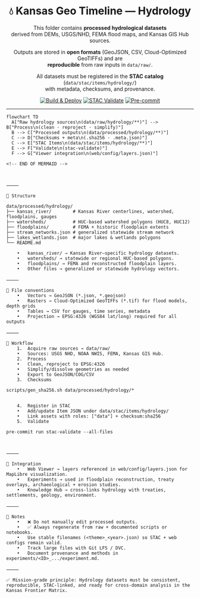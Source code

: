 <div align="center">

# 💧 Kansas Geo Timeline — Hydrology

This folder contains **processed hydrological datasets**  
derived from DEMs, USGS/NHD, FEMA flood maps, and Kansas GIS Hub sources.  

Outputs are stored in **open formats** (GeoJSON, CSV, Cloud-Optimized GeoTIFFs) and are  
**reproducible** from raw inputs in `data/raw/`.  

All datasets must be registered in the **STAC catalog** (`data/stac/items/hydrology/`)  
with metadata, checksums, and provenance.  

[![Build & Deploy](https://github.com/bartytime4life/Kansas-Frontier-Matrix/actions/workflows/site.yml/badge.svg)](https://github.com/bartytime4life/Kansas-Frontier-Matrix/actions/workflows/site.yml)
[![STAC Validate](https://github.com/bartytime4life/Kansas-Frontier-Matrix/actions/workflows/stac-badges.yml/badge.svg)](https://github.com/bartytime4life/Kansas-Frontier-Matrix/actions/workflows/stac-badges.yml)
[![Pre-commit](https://github.com/bartytime4life/Kansas-Frontier-Matrix/actions/workflows/pre-commit.yml/badge.svg)](https://github.com/bartytime4life/Kansas-Frontier-Matrix/.pre-commit-config.yaml)

</div>

---

```mermaid
flowchart TD
  A["Raw hydrology sources\n(data/raw/hydrology/**)"] --> B["Process\n(clean · reproject · simplify)"]
  B --> C["Processed outputs\n(data/processed/hydrology/**)"]
  C --> D["Checksums + meta\n(.sha256 · .meta.json)"]
  C --> E["STAC Items\n(data/stac/items/hydrology/**)"]
  E --> F["Validate\n(stac-validate)"]
  F --> G["Viewer integration\n(web/config/layers.json)"]

<!-- END OF MERMAID -->



⸻

📂 Structure

data/processed/hydrology/
├── kansas_river/        # Kansas River centerlines, watershed, floodplains, gauges
├── watersheds/          # HUC-based watershed polygons (HUC8, HUC12)
├── floodplains/         # FEMA + historic floodplain extents
├── stream_networks.json # generalized statewide stream network
├── lakes_wetlands.json  # major lakes & wetlands polygons
└── README.md

	•	kansas_river/ → Kansas River–specific hydrology datasets.
	•	watersheds/ → statewide or regional HUC-based polygons.
	•	floodplains/ → FEMA and reconstructed floodplain layers.
	•	Other files → generalized or statewide hydrology vectors.

⸻

🧭 File conventions
	•	Vectors → GeoJSON (*.json, *.geojson)
	•	Rasters → Cloud-Optimized GeoTIFFs (*.tif) for flood models, depth grids
	•	Tables → CSV for gauges, time series, metadata
	•	Projection → EPSG:4326 (WGS84 lat/long) required for all outputs

⸻

🔄 Workflow
	1.	Acquire raw sources → data/raw/
	•	Sources: USGS NHD, NOAA NWIS, FEMA, Kansas GIS Hub.
	2.	Process
	•	Clean, reproject to EPSG:4326
	•	Simplify/dissolve geometries as needed
	•	Export to GeoJSON/COG/CSV
	3.	Checksums

scripts/gen_sha256.sh data/processed/hydrology/*


	4.	Register in STAC
	•	Add/update Item JSON under data/stac/items/hydrology/
	•	Link assets with roles: ["data"] + checksum:sha256
	5.	Validate

pre-commit run stac-validate --all-files



⸻

🔗 Integration
	•	Web Viewer → layers referenced in web/config/layers.json for MapLibre visualization.
	•	Experiments → used in floodplain reconstruction, treaty overlays, archaeological + erosion studies.
	•	Knowledge Hub → cross-links hydrology with treaties, settlements, geology, environment.

⸻

📝 Notes
	•	❌ Do not manually edit processed outputs.
	•	✅ Always regenerate from raw + documented scripts or notebooks.
	•	Use stable filenames (<theme>_<year>.json) so STAC + web configs remain valid.
	•	Track large files with Git LFS / DVC.
	•	Document provenance and methods in experiments/<ID>_.../experiment.md.

⸻

✅ Mission-grade principle: Hydrology datasets must be consistent, reproducible, STAC-linked, and ready for cross-domain analysis in the Kansas Frontier Matrix.

